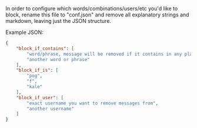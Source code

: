 In order to configure which words/combinations/users/etc you'd like to block, rename this file to "conf.json" and remove all explanatory strings and markdown, leaving just the JSON structure.

Example JSON:

```JSON
{
    "block_if_contains": [
        "word/phrase, message will be removed if it contains in any place this word/phrase",
        "another word or phrase"
    ],
    "block_if_is": [
        "pog",
        "f",
        "kale"
    ],
    "block_if_user": [
        "exact username you want to remove messages from",
        "another username"
    ]
}
```
